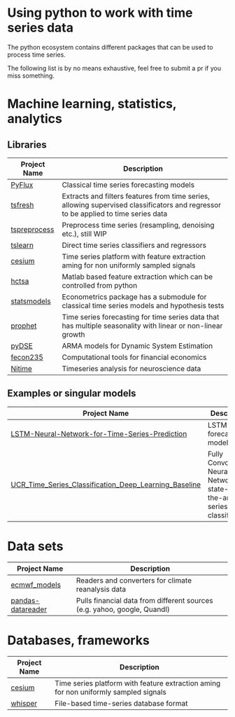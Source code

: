 # Using python to work with time series data

The python ecosystem contains different packages that can be used to process time series. 

The following list is by no means exhaustive, feel free to submit a pr if you miss something.

# Machine learning, statistics, analytics

## Libraries

| Project Name | Description |
| ------- | ------ |
| [PyFlux](https://github.com/RJT1990/pyflux) | Classical time series forecasting models |
| [tsfresh](https://github.com/blue-yonder/tsfresh) | Extracts and filters features from time series, allowing supervised classificators and regressor to be applied to time series data |
| [tspreprocess](https://github.com/MaxBenChrist/tspreprocess) | Preprocess time series (resampling, denoising etc.), still WIP |
| [tslearn](https://github.com/rtavenar/tslearn) | Direct time series classifiers and regressors |
| [cesium](https://github.com/cesium-ml/cesium) | Time series platform with feature extraction aming for non uniformly sampled signals |
| [hctsa](https://github.com/benfulcher/hctsa) | Matlab based feature extraction which can be controlled from python |
| [statsmodels](https://github.com/statsmodels/statsmodels) | Econometrics package has a submodule for classical time series models and hypothesis tests |
| [prophet](https://github.com/facebookincubator/prophet) |  Time series forecasting for time series data that has multiple seasonality with linear or non-linear growth |
| [pyDSE](https://github.com/blue-yonder/pydse) |  ARMA models for Dynamic System Estimation |
| [fecon235](https://github.com/rsvp/fecon235) |  Computational tools for financial economics |  
| [Nitime](https://github.com/nipy/nitime) |  Timeseries analysis for neuroscience data |  

## Examples or singular models

| Project Name | Description |
| ------- | ------ |
| [LSTM-Neural-Network-for-Time-Series-Prediction](https://github.com/jaungiers/LSTM-Neural-Network-for-Time-Series-Prediction) |  LSTM based forecasting model |  
| [UCR_Time_Series_Classification_Deep_Learning_Baseline](https://github.com/cauchyturing/UCR_Time_Series_Classification_Deep_Learning_Baseline) |  Fully Convolutional Neural Networks for state-of-the-art time series classification | 


# Data sets
| Project Name | Description |
| ------- | ------ |
| [ecmwf_models](https://github.com/TUW-GEO/ecmwf_models) | Readers and converters for climate reanalysis data |
| [pandas-datareader](https://github.com/pydata/pandas-datareader) | Pulls financial data from different sources (e.g. yahoo, google, Quandl) |

# Databases, frameworks
| Project Name | Description |
| ------- | ------ |
| [cesium](https://github.com/cesium-ml/cesium) | Time series platform with feature extraction aming for non uniformly sampled signals |
| [whisper](https://github.com/graphite-project/whisper) | File-based time-series database format |

